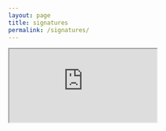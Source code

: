 ```yaml
---
layout: page
title: signatures
permalink: /signatures/
---
```

<iframe src="https://docs.google.com/spreadsheets/d/e/2PACX-1vTMpY3_nwtrzrZuZV_6fJFwCAjeHdV-ZomvNDecRdOT_K4ZD--Q8klEerR7MRCKe3jc3Db-vIffCY7C/pubhtml?gid=450931831&single=true"></iframe>
